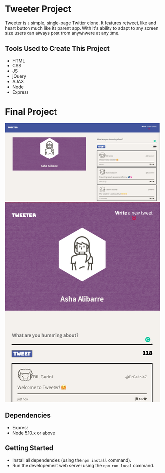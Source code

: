 # Tweeter Project

Tweeter is a simple, single-page Twitter clone. It features retweet, like and heart button much like its parent app. With it's ability to adapt to any screen size users can always post from anywhwere at any time. 

## Tools Used to Create This Project 
  - HTML
  - CSS 
  - JS 
  - jQuery 
  - AJAX 
  - Node
  - Express 

# Final Project 
!["Screenshot of the homepage in larger screen"](https://github.com/aalibarre/tweeter/blob/master/docs%20/big-screen.png?raw=true)
!["Screenshot of the homepage screen on a mobile device"](https://github.com/aalibarre/tweeter/blob/master/docs%20/little-screen.png?raw=true)




## Dependencies

- Express
- Node 5.10.x or above

## Getting Started 

- Install all dependencies (using the `npm install` command).
- Run the developement web server using the `npm run local` command.